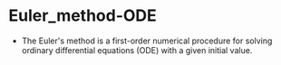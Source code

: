 # Euler_method-ODE

* The Euler's method is a first-order numerical procedure for solving ordinary differential equations (ODE) with a given initial value.
